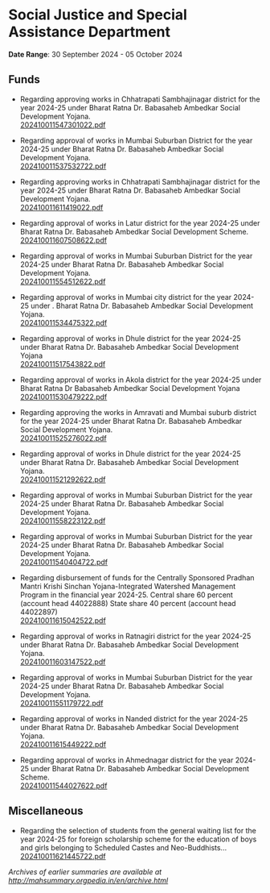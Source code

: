 # Social Justice and Special Assistance Department

**Date Range**: 30 September 2024 - 05 October 2024


## Funds
- Regarding approving works in Chhatrapati Sambhajinagar district for the year 2024-25 under Bharat Ratna Dr. Babasaheb Ambedkar Social Development Yojana.\
  [202410011547301022.pdf](https://gr.maharashtra.gov.in/Site/Upload/Government%20Resolutions/English/202410011547301022.pdf)

- Regarding approval of works in Mumbai Suburban District for the year 2024-25 under Bharat Ratna Dr. Babasaheb Ambedkar Social Development Yojana.\
  [202410011537532722.pdf](https://gr.maharashtra.gov.in/Site/Upload/Government%20Resolutions/English/202410011537532722.pdf)

- Regarding approving works in Chhatrapati Sambhajinagar district for the year 2024-25 under Bharat Ratna Dr.  Babasaheb Ambedkar Social Development Yojana.\
  [202410011611419022.pdf](https://gr.maharashtra.gov.in/Site/Upload/Government%20Resolutions/English/202410011611419022.pdf)

- Regarding approval of works in Latur district for the year 2024-25 under Bharat Ratna Dr.  Babasaheb Ambedkar Social Development Scheme.\
  [202410011607508622.pdf](https://gr.maharashtra.gov.in/Site/Upload/Government%20Resolutions/English/202410011607508622.pdf)

- Regarding approval of works in Mumbai Suburban District for the year 2024-25 under Bharat Ratna Dr.  Babasaheb Ambedkar Social Development Yojana.\
  [202410011554512622.pdf](https://gr.maharashtra.gov.in/Site/Upload/Government%20Resolutions/English/202410011554512622.pdf)

- Regarding approval of works in Mumbai city district for the year 2024-25 under . Bharat Ratna Dr. Babasaheb Ambedkar Social Development Yojana.\
  [202410011534475322.pdf](https://gr.maharashtra.gov.in/Site/Upload/Government%20Resolutions/English/202410011534475322.pdf)

- Regarding approval of works in Dhule district for the year 2024-25 under   Bharat Ratna Dr. Babasaheb Ambedkar Social Development Yojana\
  [202410011517543822.pdf](https://gr.maharashtra.gov.in/Site/Upload/Government%20Resolutions/English/202410011517543822.pdf)

- Regarding approval of works in Akola district for the year 2024-25 under Bharat Ratna Dr Babasaheb Ambedkar Social Development Yojana\
  [202410011530479222.pdf](https://gr.maharashtra.gov.in/Site/Upload/Government%20Resolutions/English/202410011530479222.pdf)

- Regarding approving the works in Amravati and Mumbai suburb district for the year 2024-25 under Bharat Ratna Dr. Babasaheb Ambedkar Social Development Yojana.\
  [202410011525276022.pdf](https://gr.maharashtra.gov.in/Site/Upload/Government%20Resolutions/English/202410011525276022.pdf)

- Regarding approval of works in Dhule district for the year 2024-25 under Bharat Ratna Dr.  Babasaheb Ambedkar Social Development Yojana.\
  [202410011521292622.pdf](https://gr.maharashtra.gov.in/Site/Upload/Government%20Resolutions/English/202410011521292622.pdf)

- Regarding approval of works in Mumbai Suburban District for the year 2024-25 under Bharat Ratna Dr. Babasaheb Ambedkar Social Development Yojana.\
  [202410011558223122.pdf](https://gr.maharashtra.gov.in/Site/Upload/Government%20Resolutions/English/202410011558223122.pdf)

- Regarding approval of works in Mumbai Suburban District for the year 2024-25 under  Bharat Ratna Dr. Babasaheb Ambedkar Social Development Yojana.\
  [202410011540404722.pdf](https://gr.maharashtra.gov.in/Site/Upload/Government%20Resolutions/English/202410011540404722.pdf)

- Regarding disbursement of funds for the Centrally Sponsored Pradhan Mantri Krishi Sinchan Yojana-Integrated Watershed Management Program in the financial year 2024-25. Central share 60 percent (account head 44022888) State share 40 percent (account head 44022897)\
  [202410011615042522.pdf](https://gr.maharashtra.gov.in/Site/Upload/Government%20Resolutions/English/202410011615042522.pdf)

- Regarding approval of works in Ratnagiri district for the year 2024-25 under Bharat Ratna Dr. Babasaheb Ambedkar Social Development Yojana.\
  [202410011603147522.pdf](https://gr.maharashtra.gov.in/Site/Upload/Government%20Resolutions/English/202410011603147522.pdf)

- Regarding approval of works in Mumbai Suburban District for the year 2024-25 under Bharat Ratna Dr. Babasaheb Ambedkar Social Development Yojana.\
  [202410011551179722.pdf](https://gr.maharashtra.gov.in/Site/Upload/Government%20Resolutions/English/202410011551179722.pdf)

- Regarding approval of works in Nanded district for the year 2024-25 under Bharat Ratna Dr. Babasaheb Ambedkar Social Development Yojana.\
  [202410011615449222.pdf](https://gr.maharashtra.gov.in/Site/Upload/Government%20Resolutions/English/202410011615449222.pdf)

- Regarding approval of works in Ahmednagar district for the year 2024-25 under Bharat Ratna Dr.  Babasaheb Ambedkar Social Development Scheme.\
  [202410011544027622.pdf](https://gr.maharashtra.gov.in/Site/Upload/Government%20Resolutions/English/202410011544027622.pdf)

## Miscellaneous
- Regarding the selection of students from the general waiting list for the year 2024-25 for foreign scholarship scheme for the education of boys and girls belonging to Scheduled Castes and Neo-Buddhists...\
  [202410011621445722.pdf](https://gr.maharashtra.gov.in/Site/Upload/Government%20Resolutions/English/202410011621445722.pdf)


*Archives of earlier summaries are available at http://mahsummary.orgpedia.in/en/archive.html*
